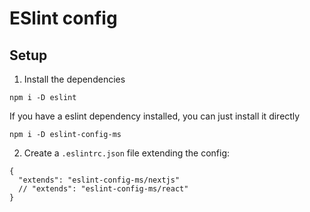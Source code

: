 # ESlint config

## Setup

1. Install the dependencies
```
npm i -D eslint
```
If you have a eslint dependency installed, you can just install it directly
```
npm i -D eslint-config-ms
```

2. Create a `.eslintrc.json` file extending the config:
```
{
  "extends": "eslint-config-ms/nextjs"
  // "extends": "eslint-config-ms/react"
}
```
